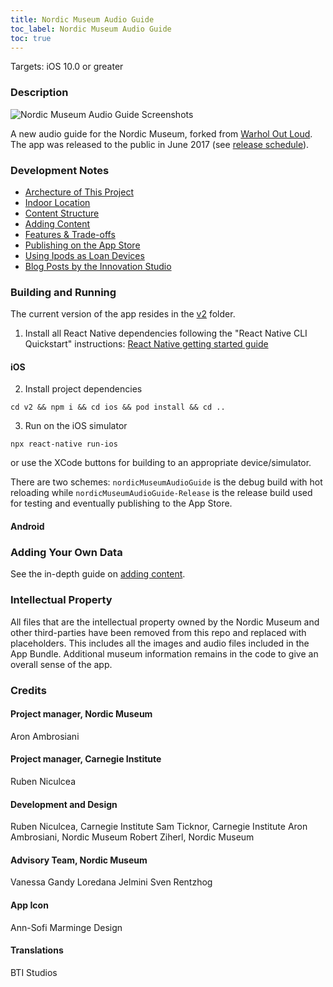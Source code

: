 ```yaml
---
title: Nordic Museum Audio Guide
toc_label: Nordic Museum Audio Guide
toc: true
---
```


Targets: iOS 10.0 or greater

### Description

![Nordic Museum Audio Guide Screenshots](assets/appScreenshots.png)

A new audio guide for the Nordic Museum, forked from [Warhol Out Loud](https://github.com/CMP-Studio/TheWarholOutLoud). The app was released to the public in June 2017 (see [release schedule](https://github.com/NordicMuseum/Nordic-Museum-Audio-Guide/releases)).

### Development Notes

* [Archecture of This Project](architecture.md)
* [Indoor Location](indoorLocation.md)
* [Content Structure](contentStructure.md)
* [Adding Content](addingContent.md)
* [Features & Trade-offs](features.md)
* [Publishing on the App Store](publishing.md)
* [Using Ipods as Loan Devices](ipods.md)
* [Blog Posts by the Innovation Studio](blogposts.md)

### Building and Running

The current version of the app resides in the [v2](https://github.com/Ambrosiani/Nordic-Museum-Audio-Guide/tree/master/v2) folder.

1. Install all React Native dependencies following the "React Native CLI Quickstart" instructions: 
[React Native getting started guide](https://facebook.github.io/react-native/docs/getting-started.html)

#### iOS
2. Install project dependencies  
  ```
  cd v2 && npm i && cd ios && pod install && cd ..
  ```  
3. Run on the iOS simulator  
  ```
  npx react-native run-ios
  ```
  or use the XCode buttons for building to an appropriate device/simulator.

There are two schemes: `nordicMuseumAudioGuide` is the debug build with hot reloading while `nordicMuseumAudioGuide-Release` is the release build used for testing and eventually publishing to the App Store.

#### Android

### Adding Your Own Data

See the in-depth guide on [adding content](addingContent.md).

### Intellectual Property

All files that are the intellectual property owned by the Nordic Museum and other third-parties have been removed from this repo and replaced with placeholders. This includes all the images and audio files included in the App Bundle. Additional museum information remains in the code to give an overall sense of the app.

### Credits

#### Project manager, Nordic Museum

Aron Ambrosiani

#### Project manager, Carnegie Institute

Ruben Niculcea

#### Development and Design

Ruben Niculcea, Carnegie Institute
Sam Ticknor, Carnegie Institute
Aron Ambrosiani, Nordic Museum
Robert Ziherl, Nordic Museum

#### Advisory Team, Nordic Museum

Vanessa Gandy
Loredana Jelmini
Sven Rentzhog

#### App Icon

Ann-Sofi Marminge Design

#### Translations

BTI Studios